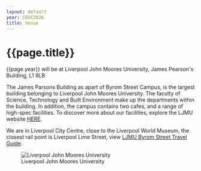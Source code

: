 ```yaml
---
layout: default
year: CGVC2026
title: Venue
---
```


# {{page.title}}
{{page.year}} will be at Liverpool John Moores University, James Pearson's Building, L1 8LB

The James Parsons Building as apart of Byrom Street Campus, is the largest building belonging to Liverpool John Moores University. The faculty of Science, Technology and Built Environment make up the departments within the building. In addition, the campus contains two cafes, and a range of high-spec facilities. To discover more about our facilities, explore the LJMU website [HERE](https://www.ljmu.ac.uk/about-us/faculties/faculty-of-engineering-and-technology/school-of-computer-science-and-mathematics/facilities).

We are in Liverpool City Centre, close to the Liverpool World Museum, the closest rail point is Liverpool Lime Street, view [LJMU Byrom Street Travel Guide](https://www.ljmu.ac.uk/study/undergraduate-students/visit-us/directions/james-parsons-building).

<figure class="figure">
    <img src="/assets/img/CGVC2025/venue.jpg" class="figure-img img-fluid rounded"
        alt="Liverpool John Moores University">
    <figcaption class="figure-caption text-center">
        Liverpool John Moores University
    </figcaption>
</figure>
